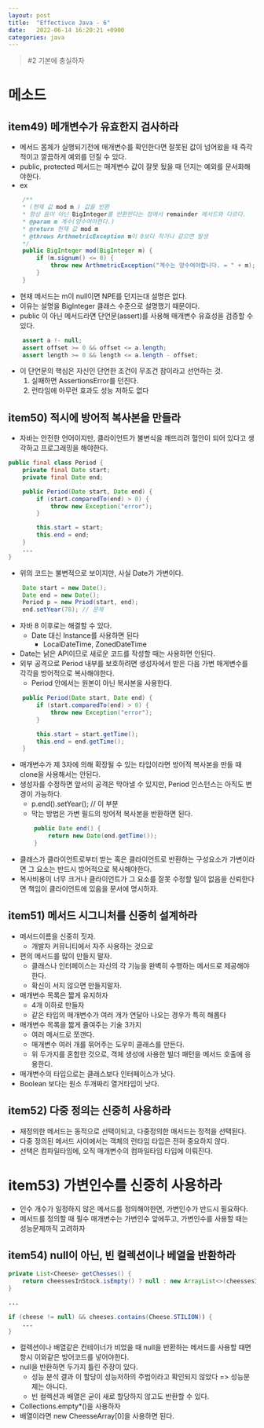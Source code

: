 ```yaml
---
layout: post
title:  "Effectivce Java - 6"
date:   2022-06-14 16:20:21 +0900
categories: java
---
```


> #2 기본에 충실하자 

# 메소드

## item49) 메개변수가 유효한지 검사하라
- 메서드 몸체가 실행되기전에 매개변수를 확인한다면 잘못된 값이 넘어왔을 때 즉각적이고 깔끔하게 예외를 던질 수 있다.
- public, protected 메서드는 매게변수 값이 잘못 됬을 때 던지는 예외를 문서화해야한다.
- ex
```java
    /**
    * (현재 값 mod m ) 값을 반환
    * 항상 음이 아닌 BigInteger를 반환한다는 점에서 remainder 메서드와 다르다.
    * @param m 계수(양수여야한다.)
    * @return 현재 값 mod m
    * @throws ArthmetricException m이 0보다 작거나 같으면 발생
    */
    public BigInteger mod(BigInteger m) {
        if (m.signum() <= 0) {
            throw new ArthmetricException("계수는 양수여야합니다. = " + m);
        }
    }
```

- 현재 메서드는 m이 null이면 NPE를 던지는대 설명은 없다. 
- 이유는 설명을 BigInteger 클래스 수준으로 설명했기 때문이다.
- public 이 아닌 메서드라면 단언문(assert)를 사용해 매개변수 유효성을 검증할 수 있다.

```java
    assert a !- null;
    assert offset >= 0 && offset <= a.length;
    assert length >= 0 && length <= a.length - offset;
```
- 이 단언문의 핵심은 자신인 단언한 조건이 무조건 참이라고 선언하는 것.
    1. 실패하면 AssertionsError를 던진다.
    2. 런타임에 아무런 효과도 성능 저하도 없다


## item50) 적시에 방어적 복사본을 만들라
- 자바는 안전한 언어이지만, 클라이언트가 불변식을 깨뜨리려 혈안이 되어 있다고 생각하고 프로그래밍을 해야한다.

```java
public final class Period {
    private final Date start;
    private final Date end;

    public Period(Date start, Date end) {
        if (start.comparedTo(end) > 0) {
            throw new Exception("error");
        }

        this.start = start;
        this.end = end;
    }
    ...
}
```

- 위의 코드는 불변적으로 보이지만, 사실 Date가 가변이다.
```java
    Date start = new Date();
    Date end = new Date();
    Period p = new Priod(start, end);
    end.setYear(78); // 문제

```
- 자바 8 이후로는 해결할 수 있다.
    - Date 대신 Instance를 사용하면 된다
        - LocalDateTime, ZonedDateTime
- Date는 낡은 API이므로 새로운 코드를 작성할 때는 사용하면 안된다.
- 외부 공격으로 Period 내부를 보호하려면 생성자에서 받은 다음 가변 매게변수를 각각을 방어적으로 복사해야한다.
    - Period 안에서는 원본이 아닌 복사본을 사용한다.

```java
    public Period(Date start, Date end) {
        if (start.comparedTo(end) > 0) {
            throw new Exception("error");
        }

        this.start = start.getTime();
        this.end = end.getTime();
    }

```
- 매개변수가 제 3자에 의해 확장될 수 있는 타입이라면 방어적 복사본을 만들 때 clone을 사용해서는 안된다.
- 생성자를 수정하면 앞서의 공격은 막아낼 수 있지만, Period 인스턴스는 아직도 변경이 가능하다.
    - p.end().setYear(); // 이 부분
    - 막는 방법은 가변  필드의 방어적 복사본을 반환하면 된다.
    ```java
        public Date end() {
            return new Date(end.getTime());
        }
    ```
- 클래스가 클라이언트로부터 받는 혹은 클라이언트로 반환하는 구성요소가 가변이라면 그 요소는 반드시 방어적으로 복사해야한다.
- 복사비용이 너무 크거나 클라이언트가 그 요소를 잘못 수정할 일이 없음을 신뢰한다면 책임이 클라이언트에 있음을 문서에 명시하자.

## item51) 메서드 시그니처를 신중히 설계하라
- 메서드이름을 신중히 짓자.
    - 개발자 커뮤니티에서 자주 사용하는 것으로
- 편의 메서드를 많이 만들지 말자.
    - 클래스나 인터페이스는 자신의 각 기능을 완벽히 수행하는 메서드로 제공해야한다.
    - 확신이 서지 않으면 만들지말자.
- 매개변수 목록은 짧게 유지하자
    - 4개 이하로 만들자
    - 같은 타입의 매개변수가 여러 개가 연달아 나오는 경우가 특히 해롭다
- 매개변수 목록을 짧게 줄여주는 기술 3가지
    - 여러 메서드로 쪼갠다.
    - 매개변수 여러 개를 묶어주는 도우미 클래스를 만든다.
    - 위 두가지를 혼합한 것으로, 객체 생성에 사용한 빌더 패턴을 메서드 호출에 응용한다.
- 매개변수의 타입으로는 클래스보다 인터페이스가 낫다.
- Boolean 보다는 원소 두개짜리 열거타입이 낫다.

## item52) 다중 정의는 신중히 사용하라
- 재정의한 메서드는 동적으로 선택이되고, 다중정의한 매서드는 정적을 선택된다.
- 다중 정의된 메서드 사이에서는 객체의 런타임 타입은 전혀 중요하지 않다.
- 선택은 컴파일타임에, 오직 매개변수의 컴파일타임 타입에 이뤄진다.

# item53) 가변인수를 신중히 사용하라
- 인수 개수가 일정하지 않은 메서드를 정의해야한면, 가변인수가 반드시 필요하다.
- 메서드를 정의할 때 필수 매개변수는 가변인수 앞에두고, 가변인수를 사용할 때는 성능문제까직 고려하자


## item54) null이 아닌, 빈 컬렉션이나 베열을 반환하라

```java
private List<Cheese> getChesses() {
    return cheessesInStock.isEmpty() ? null : new ArrayList<>(cheessesInStock);
}

...

if (cheese != null) && cheeses.contains(Cheese.STILION)) {
    ...
}

```

- 컬렉션이나 배열같은 컨테이너가 비었을 때 null을 반환하는 메서드를 사용할 때면 항시 이와같은 방어코드를 넣어야한다.
- null을 반환하면 두가지 틀린 주장이 있다.
    - 성능 분석 결과 이 할당이 성능저하의 주범이라고 확인되지 않았다 => 성능문제는 아니다.
    - 빈 컬렉션과 배열은 굳이 새로 할당하지 않고도 반환할 수 있다.
- Collections.empty*()을 사용하자
- 배열이라면 new CheesseArray[0]을 사용하면 된다.

